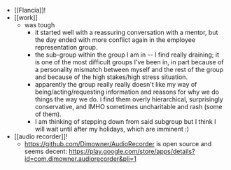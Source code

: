 - [[Flancia]]!
- [[work]]
  - was tough
    - it started well with a reassuring conversation with a mentor, but the day ended with more conflict again in the employee representation group.
    - the sub-group within the group I am in -- I find really draining; it is one of the most difficult groups I've been in, in part because of a personality mismatch between myself and the rest of the group and because of the high stakes/high stress situation.
    - apparently the group really really doesn't like my way of being/acting/requesting information and reasons for why we do things the way we do. i find them overly hierarchical, surprisingly conservative, and IMHO sometimes uncharitable and rash (some of them).
    - I am thinking of stepping down from said subgroup but I think I will wait until after my holidays, which are imminent :)
- [[audio recorder]]!
  - https://github.com/Dimowner/AudioRecorder is open source and seems decent: https://play.google.com/store/apps/details?id=com.dimowner.audiorecorder&pli=1
